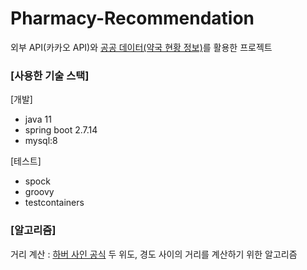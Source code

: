 # Pharmacy-Recommendation

외부 API(카카오 API)와 [공공 데이터(약국 현황 정보)](https://www.data.go.kr/data/15065023/fileData.do)를 활용한 프로젝트

### [사용한 기술 스택]
[개발]
- java 11
- spring boot 2.7.14
- mysql:8

[테스트]
- spock
- groovy
- testcontainers

### [알고리즘]
거리 계산 : [하버 사인 공식](https://en.wikipedia.org/wiki/Haversine_formula)
두 위도, 경도 사이의 거리를 계산하기 위한 알고리즘




